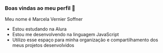 ### Boas vindas ao meu perfil 💜

Meu nome é Marcela Vernier Soffner

- Estou estudando na Alura
- Estou me desenvolvendo na linguagem JavaScript
- Utilizo esse espaço para minha organização e compartilhamento dos meus projetos desenvolvidos
